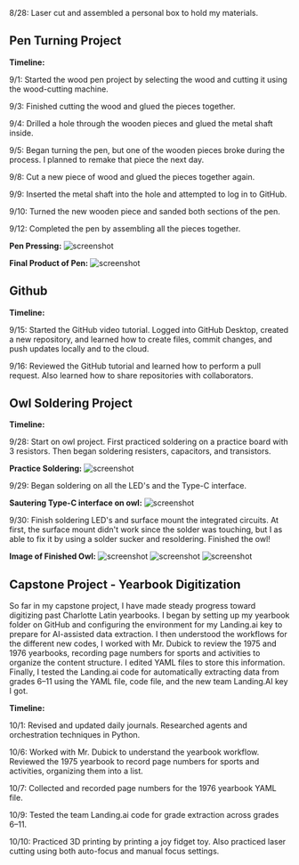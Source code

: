 8/28:
Laser cut and assembled a personal box to hold my materials.

## Pen Turning Project

**Timeline:**

9/1:
Started the wood pen project by selecting the wood and cutting it using the wood-cutting machine.

9/3:
Finished cutting the wood and glued the pieces together.

9/4:
Drilled a hole through the wooden pieces and glued the metal shaft inside.

9/5:
Began turning the pen, but one of the wooden pieces broke during the process. I planned to remake that piece the next day.

9/8:
Cut a new piece of wood and glued the pieces together again.

9/9:
Inserted the metal shaft into the hole and attempted to log in to GitHub.

9/10:
Turned the new wooden piece and sanded both sections of the pen.

9/12:
Completed the pen by assembling all the pieces together.

**Pen Pressing:**
![screenshot](IMG_2269.jpg)

**Final Product of Pen:**
![screenshot](IMG_2357.jpg)

## Github

**Timeline:**

9/15:
Started the GitHub video tutorial. Logged into GitHub Desktop, created a new repository, and learned how to create files, commit changes, and push updates locally and to the cloud.

9/16:
Reviewed the GitHub tutorial and learned how to perform a pull request. Also learned how to share repositories with collaborators.

## Owl Soldering Project

**Timeline:**

9/28:
Start on owl project. First practiced soldering on a practice board with 3 resistors. Then began soldering resisters, capacitors, and transistors.

**Practice Soldering:**
![screenshot](IMG_2354.jpeg)

9/29:
Began soldering on all the LED's and the Type-C interface.

**Sautering Type-C interface on owl:**
![screenshot](IMG_2354.jpeg)

9/30:
Finish soldering LED's and surface mount the integrated circuits. At first, the surface mount didn't work since the solder was touching, but I as able to fix it by using a solder sucker  and resoldering. 
Finished the owl!

**Image of Finished Owl:**
![screenshot](IMG_2327.jpg)
![screenshot](IMG_2328.jpg)
![screenshot](IMG_2329.jpg)

## Capstone Project - Yearbook Digitization

So far in my capstone project, I have made steady progress toward digitizing past Charlotte Latin yearbooks. I began by setting up my yearbook folder on GitHub and configuring the environment for my Landing.ai key to prepare for AI-assisted data extraction. I then understood the workflows for the different new codes, I worked with Mr. Dubick to review the 1975 and 1976 yearbooks, recording page numbers for sports and activities to organize the content structure. I edited YAML files to store this information. Finally, I tested the Landing.ai code for automatically extracting data from grades 6–11 using the YAML file, code file, and the new team Landing.AI key I got. 

**Timeline:**

10/1:
Revised and updated daily journals. Researched agents and orchestration techniques in Python.

10/6:
Worked with Mr. Dubick to understand the yearbook workflow. Reviewed the 1975 yearbook to record page numbers for sports and activities, organizing them into a list.

10/7:
Collected and recorded page numbers for the 1976 yearbook YAML file.

10/9:
Tested the team Landing.ai code for grade extraction across grades 6–11.

10/10:
Practiced 3D printing by printing a joy fidget toy. Also practiced laser cutting using both auto-focus and manual focus settings.





